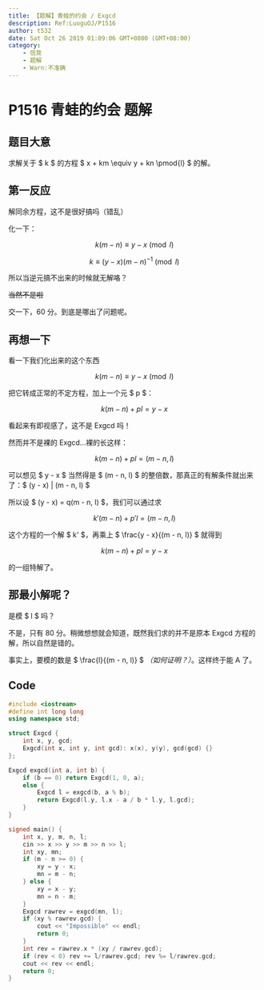 ```yaml
---
title: 【题解】青蛙的约会 / Exgcd
description: Ref:LuoguOJ/P1516
author: t532
date: Sat Oct 26 2019 01:09:06 GMT+0800 (GMT+08:00)
category:
    - 信竞
    - 题解
    - Warn:不准确
---
```


# P1516 青蛙的约会 题解


## 题目大意
求解关于 $ k $ 的方程 $ x + km \equiv y + kn \pmod{l} $ 的解。

## 第一反应
解同余方程，这不是很好搞吗（错乱）

化一下：

$$ k(m - n) \equiv y - x \pmod{l} $$

$$ k \equiv (y - x)(m - n)^{-1} \pmod{l} $$

所以当逆元搞不出来的时候就无解咯？

~~当然不是啦~~

交一下，60 分。到底是哪出了问题呢。

## 再想一下
看一下我们化出来的这个东西

$$ k(m - n) \equiv y - x \pmod{l} $$

把它转成正常的不定方程，加上一个元 $ p $：

$$ k(m - n) + pl = y - x $$

看起来有即视感了，这不是 Exgcd 吗！

然而并不是裸的 Exgcd...裸的长这样：

$$ k(m - n) + pl = (m - n, l) $$

可以想见 $ y - x $ 当然得是 $ (m - n, l) $ 的整倍数，那真正的有解条件就出来了：$ (y - x) | (m - n, l) $

所以设 $ (y - x) = q(m - n, l) $，我们可以通过求

$$ k'(m - n) + p'l = (m - n, l) $$

这个方程的一个解 $ k' $，再乘上 $ \frac{y - x}{(m - n, l)} $ 就得到

$$ k(m - n) + pl = y - x $$

的一组特解了。

## 那最小解呢？
是模 $ l $ 吗？

不是，只有 80 分。稍微想想就会知道，既然我们求的并不是原本 Exgcd 方程的解，所以自然是错的。

事实上，要模的数是 $ \frac{l}{(m - n, l)} $ *（如何证明？）*。这样终于能 A 了。

## Code
```cpp
#include <iostream>
#define int long long
using namespace std;

struct Exgcd {
    int x, y, gcd;
    Exgcd(int x, int y, int gcd): x(x), y(y), gcd(gcd) {}
};

Exgcd exgcd(int a, int b) {
    if (b == 0) return Exgcd(1, 0, a);
    else {
        Exgcd l = exgcd(b, a % b);
        return Exgcd(l.y, l.x - a / b * l.y, l.gcd);
    }
}

signed main() {
    int x, y, m, n, l;
    cin >> x >> y >> m >> n >> l;
    int xy, mn;
    if (m - n >= 0) {
        xy = y - x;
        mn = m - n;
    } else {
        xy = x - y;
        mn = n - m;
    }
    Exgcd rawrev = exgcd(mn, l);
    if (xy % rawrev.gcd) {
        cout << "Impossible" << endl;
        return 0;
    }
    int rev = rawrev.x * (xy / rawrev.gcd);
    if (rev < 0) rev += l/rawrev.gcd; rev %= l/rawrev.gcd;
    cout << rev << endl;
    return 0;
}
```
